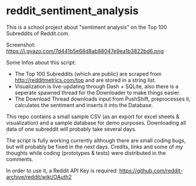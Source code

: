 # reddit_sentiment_analysis
This is a school project about "sentiment analysis" on the Top 100 Subreddits of Reddit.com.

Screenshot: https://i.gyazo.com/7d441b5e68d8ab88047e9ea1b3822bd6.png

Some Infos about this script:
- The Top 100 Subreddits (which are public) are scraped from http://redditmetrics.com/top and are stored in a string list.
- Visualization is live-updating through Dash + SQLite, also there is a seperate spawned thread for the Downloader to make things easier.
- The Download Thread downloads input from PushShift, preprocesses it, calculates the sentiment and inserts it into the Database.

This repo contains a small sample CSV (as an export for excel sheets & visualization) and a sample database for demo purposes.
Downloading all data of one subreddit will probably take several days.

The script is fully working currently although there are small coding bugs, but will probably be fixed in the next days.
Credits, links and some of my thoughts while coding (prototypes & tests) were distributed in the comments.

In order to use it, a Reddit API Key is required:
https://github.com/reddit-archive/reddit/wiki/OAuth2
